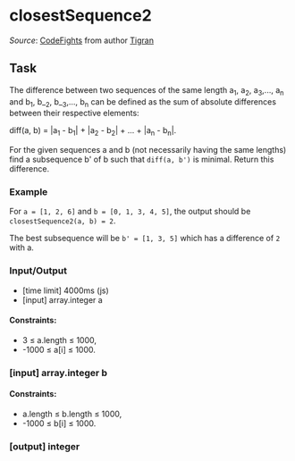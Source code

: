 # closestSequence2
_Source_: [CodeFights](https://codefights.com/challenge/Qjts7cukDvYpDW4Bc/main) from author [Tigran](https://codefights.com/profile/Tigran)

## Task
The difference between two sequences of the same length a<sub>1</sub>, a<sub>2</sub>, a<sub>3</sub>,..., a<sub>n</sub> and b<sub>1</sub>, b_<sub>2</sub>, b_<sub>3</sub>,..., b<sub>n</sub> can be defined as the sum of absolute differences between their respective elements:

diff(a, b) = |a<sub>1</sub> - b<sub>1</sub>| + |a<sub>2</sub> - b<sub>2</sub>| + ... + |a<sub>n</sub> - b<sub>n</sub>|.

For the given sequences a and b (not necessarily having the same lengths) find a subsequence b' of b such that ```diff(a, b')``` is minimal. Return this difference.

### Example

For ```a = [1, 2, 6]``` and ```b = [0, 1, 3, 4, 5]```, the output should be
```closestSequence2(a, b) = 2```.

The best subsequence will be ```b' = [1, 3, 5]``` which has a difference of ```2``` with a.

### Input/Output

 * [time limit] 4000ms (js)
 * [input] array.integer a

#### Constraints:

 * 3 ≤ a.length ≤ 1000,
 * -1000 ≤ a[i] ≤ 1000.

### [input] array.integer b

#### Constraints:

 * a.length ≤ b.length ≤ 1000,
 * -1000 ≤ b[i] ≤ 1000.

### [output] integer
